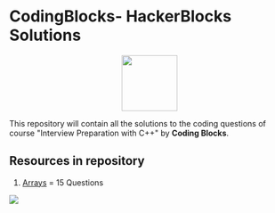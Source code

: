 # CodingBlocks- HackerBlocks Solutions
<p align="center">
<img align="center" height="100" src="https://minio.codingblocks.com/amoeba/OnlineLogo2020.svg" width="100">
</p>

This repository will contain all the solutions to the coding questions of course "Interview Preparation with C++" by **Coding Blocks**.

## Resources in repository

1. [Arrays](https://github.com/divyanshudob/CodingBlocks_HackerBlocks_Solutions/tree/main/Arrays) = 15 Questions

<code><img  src="https://hack.codingblocks.com/app/images/logo_white-42cdddaf175a7f6e36f26c77a6eebf86.png" ></code>

